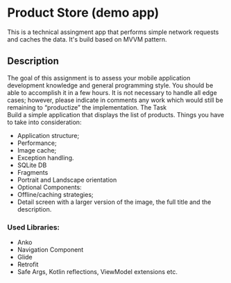 # Product Store (demo app)
This is a technical assingment app that performs simple network requests and caches the data. It's build based on MVVM pattern.

## Description
The goal of this assignment is to assess your mobile application development knowledge and general programming style. You should be able to accomplish it in a few hours. It is not necessary to handle all edge cases; however, please indicate in comments any work which would still be remaining to “productize” the implementation. 
The Task 	
Build a simple application that displays the list of products. Things you have to take into consideration: 
* Application structure; 
* Performance;
* Image cache; 
* Exception handling. 
* SQLite DB
* Fragments
* Portrait and Landscape orientation
* Optional Components: 
* Offline/caching strategies;
* Detail screen with a larger version of the image, the full title and the description.

### Used Libraries:
* Anko
* Navigation Component
* Glide
* Retrofit
* Safe Args, Kotlin reflections, ViewModel extensions etc.

